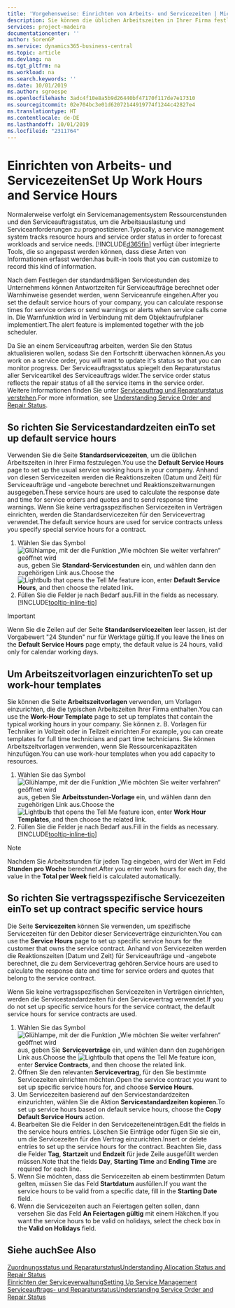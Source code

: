 ```yaml
---
title: 'Vorgehensweise: Einrichten von Arbeits- und Servicezeiten | Microsoft Docs'
description: Sie können die üblichen Arbeitszeiten in Ihrer Firma festlegen. Anhand von diesen Servicezeiten werden die Reaktionszeiten (Datum und Zeit) für Serviceaufträge und -angebote berechnet und Reaktionszeitwarnungen ausgegeben.
services: project-madeira
documentationcenter: ''
author: SorenGP
ms.service: dynamics365-business-central
ms.topic: article
ms.devlang: na
ms.tgt_pltfrm: na
ms.workload: na
ms.search.keywords: ''
ms.date: 10/01/2019
ms.author: sgroespe
ms.openlocfilehash: 3adc4f10e8a5b9d26440bf47170f117de7e17310
ms.sourcegitcommit: 02e704bc3e01d62072144919774f1244c42827e4
ms.translationtype: HT
ms.contentlocale: de-DE
ms.lasthandoff: 10/01/2019
ms.locfileid: "2311764"
---
```

# <a name="set-up-work-hours-and-service-hours"></a><span data-ttu-id="4cc4f-104">Einrichten von Arbeits- und Servicezeiten</span><span class="sxs-lookup"><span data-stu-id="4cc4f-104">Set Up Work Hours and Service Hours</span></span>
<span data-ttu-id="4cc4f-105">Normalerweise verfolgt ein Servicemanagementsystem Ressourcenstunden und den Serviceauftragsstatus, um die Arbeitsauslastung und Serviceanforderungen zu prognostizieren.</span><span class="sxs-lookup"><span data-stu-id="4cc4f-105">Typically, a service management system tracks resource hours and service order status in order to forecast workloads and service needs.</span></span> [!INCLUDE[d365fin](includes/d365fin_md.md)] <span data-ttu-id="4cc4f-106">verfügt über integrierte Tools, die so angepasst werden können, dass diese Arten von Informationen erfasst werden.</span><span class="sxs-lookup"><span data-stu-id="4cc4f-106">has built-in tools that you can customize to record this kind of information.</span></span>  
  
<span data-ttu-id="4cc4f-107">Nach dem Festlegen der standardmäßigen Servicestunden des Unternehmens können Antwortzeiten für Serviceaufträge berechnet oder Warnhinweise gesendet werden, wenn Serviceanrufe eingehen.</span><span class="sxs-lookup"><span data-stu-id="4cc4f-107">After you set the default service hours of your company, you can calculate response times for service orders or send warnings or alerts when service calls come in.</span></span> <span data-ttu-id="4cc4f-108">Die Warnfunktion wird in Verbindung mit dem Objektaufrufplaner implementiert.</span><span class="sxs-lookup"><span data-stu-id="4cc4f-108">The alert feature is implemented together with the job scheduler.</span></span>   
  
<span data-ttu-id="4cc4f-109">Da Sie an einem Serviceauftrag arbeiten, werden Sie den Status aktualisieren wollen, sodass Sie den Fortschritt überwachen können.</span><span class="sxs-lookup"><span data-stu-id="4cc4f-109">As you work on a service order, you will want to update it's status so that you can monitor progress.</span></span> <span data-ttu-id="4cc4f-110">Der Serviceauftragsstatus spiegelt den Reparaturstatus aller Serviceartikel des Serviceauftrags wider.</span><span class="sxs-lookup"><span data-stu-id="4cc4f-110">The service order status reflects the repair status of all the service items in the service order.</span></span> <span data-ttu-id="4cc4f-111">Weitere Informationen finden Sie unter [Serviceauftrag und Reparaturstatus verstehen](service-order-repair-status.md).</span><span class="sxs-lookup"><span data-stu-id="4cc4f-111">For more information, see [Understanding Service Order and Repair Status](service-order-repair-status.md).</span></span> 

## <a name="to-set-up-default-service-hours"></a><span data-ttu-id="4cc4f-112">So richten Sie Servicestandardzeiten ein</span><span class="sxs-lookup"><span data-stu-id="4cc4f-112">To set up default service hours</span></span>  
<span data-ttu-id="4cc4f-113">Verwenden Sie die Seite **Standardservicezeiten**, um die üblichen Arbeitszeiten in Ihrer Firma festzulegen.</span><span class="sxs-lookup"><span data-stu-id="4cc4f-113">You use the **Default Service Hours** page to set up the usual service working hours in your company.</span></span> <span data-ttu-id="4cc4f-114">Anhand von diesen Servicezeiten werden die Reaktionszeiten (Datum und Zeit) für Serviceaufträge und -angebote berechnet und Reaktionszeitwarnungen ausgegeben.</span><span class="sxs-lookup"><span data-stu-id="4cc4f-114">These service hours are used to calculate the response date and time for service orders and quotes and to send response time warnings.</span></span> <span data-ttu-id="4cc4f-115">Wenn Sie keine vertragsspezifischen Servicezeiten in Verträgen einrichten, werden die Standardservicezeiten für den Servicevertrag verwendet.</span><span class="sxs-lookup"><span data-stu-id="4cc4f-115">The default service hours are used for service contracts unless you specify special service hours for a contract.</span></span>  
  
1. <span data-ttu-id="4cc4f-116">Wählen Sie das Symbol ![Glühlampe, mit der die Funktion „Wie möchten Sie weiter verfahren“ geöffnet wird](media/ui-search/search_small.png "Wie möchten Sie weiter verfahren?") aus, geben Sie **Standard-Servicestunden** ein, und wählen dann den zugehörigen Link aus.</span><span class="sxs-lookup"><span data-stu-id="4cc4f-116">Choose the ![Lightbulb that opens the Tell Me feature](media/ui-search/search_small.png "Tell me what you want to do") icon, enter **Default Service Hours**, and then choose the related link.</span></span>  
2. <span data-ttu-id="4cc4f-117">Füllen Sie die Felder je nach Bedarf aus.</span><span class="sxs-lookup"><span data-stu-id="4cc4f-117">Fill in the fields as necessary.</span></span> [!INCLUDE[tooltip-inline-tip](includes/tooltip-inline-tip_md.md)]  
  
> [!IMPORTANT]  
>  <span data-ttu-id="4cc4f-118">Wenn Sie die Zeilen auf der Seite **Standardservicezeiten** leer lassen, ist der Vorgabewert "24 Stunden" nur für Werktage gültig.</span><span class="sxs-lookup"><span data-stu-id="4cc4f-118">If you leave the lines on the **Default Service Hours** page empty, the default value is 24 hours, valid only for calendar working days.</span></span>  
  
## <a name="to-set-up-work-hour-templates"></a><span data-ttu-id="4cc4f-119">Um Arbeitszeitvorlagen einzurichten</span><span class="sxs-lookup"><span data-stu-id="4cc4f-119">To set up work-hour templates</span></span>
<span data-ttu-id="4cc4f-120">Sie können die Seite **Arbeitszeitvorlagen** verwenden, um Vorlagen einzurichten, die die typischen Arbeitszeiten Ihrer Firma enthalten.</span><span class="sxs-lookup"><span data-stu-id="4cc4f-120">You can use the **Work-Hour Template** page to set up templates that contain the typical working hours in your company.</span></span> <span data-ttu-id="4cc4f-121">Sie können z. B. Vorlagen für Techniker in Vollzeit oder in Teilzeit einrichten.</span><span class="sxs-lookup"><span data-stu-id="4cc4f-121">For example, you can create templates for full time technicians and part time technicians.</span></span> <span data-ttu-id="4cc4f-122">Sie können Arbeitszeitvorlagen verwenden, wenn Sie Ressourcenkapazitäten hinzufügen.</span><span class="sxs-lookup"><span data-stu-id="4cc4f-122">You can use work-hour templates when you add capacity to resources.</span></span>  
  
1. <span data-ttu-id="4cc4f-123">Wählen Sie das Symbol ![Glühlampe, mit der die Funktion „Wie möchten Sie weiter verfahren“ geöffnet wird](media/ui-search/search_small.png "Wie möchten Sie weiter verfahren?") aus, geben Sie **Arbeitsstunden-Vorlage** ein, und wählen dann den zugehörigen Link aus.</span><span class="sxs-lookup"><span data-stu-id="4cc4f-123">Choose the ![Lightbulb that opens the Tell Me feature](media/ui-search/search_small.png "Tell me what you want to do") icon, enter **Work Hour Templates**, and then choose the related link.</span></span>  
2. <span data-ttu-id="4cc4f-124">Füllen Sie die Felder je nach Bedarf aus.</span><span class="sxs-lookup"><span data-stu-id="4cc4f-124">Fill in the fields as necessary.</span></span> [!INCLUDE[tooltip-inline-tip](includes/tooltip-inline-tip_md.md)]  
  
> [!Note]
> <span data-ttu-id="4cc4f-125">Nachdem Sie Arbeitsstunden für jeden Tag eingeben, wird der Wert im Feld **Stunden pro Woche** berechnet.</span><span class="sxs-lookup"><span data-stu-id="4cc4f-125">After you enter work hours for each day, the value in the **Total per Week** field is calculated automatically.</span></span>  

## <a name="to-set-up-contract-specific-service-hours"></a><span data-ttu-id="4cc4f-126">So richten Sie vertragsspezifische Servicezeiten ein</span><span class="sxs-lookup"><span data-stu-id="4cc4f-126">To set up contract specific service hours</span></span>  
<span data-ttu-id="4cc4f-127">Die Seite **Servicezeiten** können Sie verwenden, um spezifische Servicezeiten für den Debitor dieser Serviceverträge einzurichten.</span><span class="sxs-lookup"><span data-stu-id="4cc4f-127">You can use the **Service Hours** page to set up specific service hours for the customer that owns the service contract.</span></span> <span data-ttu-id="4cc4f-128">Anhand von Servicezeiten werden die Reaktionszeiten (Datum und Zeit) für Serviceaufträge und -angebote berechnet, die zu dem Servicevertrag gehören.</span><span class="sxs-lookup"><span data-stu-id="4cc4f-128">Service hours are used to calculate the response date and time for service orders and quotes that belong to the service contract.</span></span>  
  
<span data-ttu-id="4cc4f-129">Wenn Sie keine vertragsspezifischen Servicezeiten in Verträgen einrichten, werden die Servicestandardzeiten für den Servicevertrag verwendet.</span><span class="sxs-lookup"><span data-stu-id="4cc4f-129">If you do not set up specific service hours for the service contract, the default service hours for service contracts are used.</span></span>  
  
1. <span data-ttu-id="4cc4f-130">Wählen Sie das Symbol ![Glühlampe, mit der die Funktion „Wie möchten Sie weiter verfahren“ geöffnet wird](media/ui-search/search_small.png "Wie möchten Sie weiter verfahren?") aus, geben Sie **Serviceverträge** ein, und wählen dann den zugehörigen Link aus.</span><span class="sxs-lookup"><span data-stu-id="4cc4f-130">Choose the ![Lightbulb that opens the Tell Me feature](media/ui-search/search_small.png "Tell me what you want to do") icon, enter **Service Contracts**, and then choose the related link.</span></span>  
2. <span data-ttu-id="4cc4f-131">Öffnen Sie den relevanten  **Servicevertrag**, für den Sie bestimmte Servicezeiten einrichten möchten.</span><span class="sxs-lookup"><span data-stu-id="4cc4f-131">Open the service contract you want to set up specific service hours for, and choose **Service Hours**.</span></span>  
4. <span data-ttu-id="4cc4f-132">Um Servicezeiten basierend auf den Servicestandardzeiten einzurichten, wählen Sie die Aktion **Servicestandardzeiten kopieren**.</span><span class="sxs-lookup"><span data-stu-id="4cc4f-132">To set up service hours based on default service hours, choose the **Copy Default Service Hours** action.</span></span>  
5. <span data-ttu-id="4cc4f-133">Bearbeiten Sie die Felder in den Servicezeiteneinträgen.</span><span class="sxs-lookup"><span data-stu-id="4cc4f-133">Edit the fields in the service hours entries.</span></span> <span data-ttu-id="4cc4f-134">Löschen Sie Einträge oder fügen Sie sie ein, um die Servicezeiten für den Vertrag einzurichten.</span><span class="sxs-lookup"><span data-stu-id="4cc4f-134">Insert or delete entries to set up the service hours for the contract.</span></span> <span data-ttu-id="4cc4f-135">Beachten Sie, dass die Felder **Tag**, **Startzeit** und **Endzeit** für jede Zeile ausgefüllt werden müssen.</span><span class="sxs-lookup"><span data-stu-id="4cc4f-135">Note that the fields **Day**, **Starting Time** and **Ending Time** are required for each line.</span></span>  
6. <span data-ttu-id="4cc4f-136">Wenn Sie möchten, dass die Servicezeiten ab einem bestimmten Datum gelten, müssen Sie das Feld **Startdatum** ausfüllen.</span><span class="sxs-lookup"><span data-stu-id="4cc4f-136">If you want the service hours to be valid from a specific date, fill in the **Starting Date** field.</span></span>  
7. <span data-ttu-id="4cc4f-137">Wenn die Servicezeiten auch an Feiertagen gelten sollen, dann versehen Sie das Feld **An Feiertagen gültig** mit einem Häkchen.</span><span class="sxs-lookup"><span data-stu-id="4cc4f-137">If you want the service hours to be valid on holidays, select the check box in the **Valid on Holidays** field.</span></span>  

## <a name="see-also"></a><span data-ttu-id="4cc4f-138">Siehe auch</span><span class="sxs-lookup"><span data-stu-id="4cc4f-138">See Also</span></span>  
[<span data-ttu-id="4cc4f-139">Zuordnungsstatus und Reparaturstatus</span><span class="sxs-lookup"><span data-stu-id="4cc4f-139">Understanding Allocation Status and Repair Status</span></span>](service-allocation-status-and-repair-status.md)  
[<span data-ttu-id="4cc4f-140">Einrichten der Serviceverwaltung</span><span class="sxs-lookup"><span data-stu-id="4cc4f-140">Setting Up Service Management</span></span>](service-setup-service.md)  
[<span data-ttu-id="4cc4f-141">Serviceauftrags- und Reparaturstatus</span><span class="sxs-lookup"><span data-stu-id="4cc4f-141">Understanding Service Order and Repair Status</span></span>](service-order-repair-status.md)  
